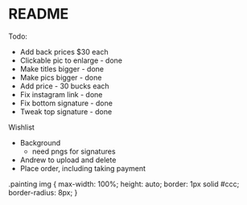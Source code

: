 # README

Todo:
- Add back prices $30 each
- Clickable pic to enlarge - done
- Make titles bigger - done
- Make pics bigger - done
- Add price - 30 bucks each
- Fix instagram link - done
- Fix bottom signature - done
- Tweak top signature - done

Wishlist
- Background
  - need pngs for signatures
- Andrew to upload and delete
- Place order, including taking payment


.painting img {
  max-width: 100%;
  height: auto;
  border: 1px solid #ccc;
  border-radius: 8px;
}